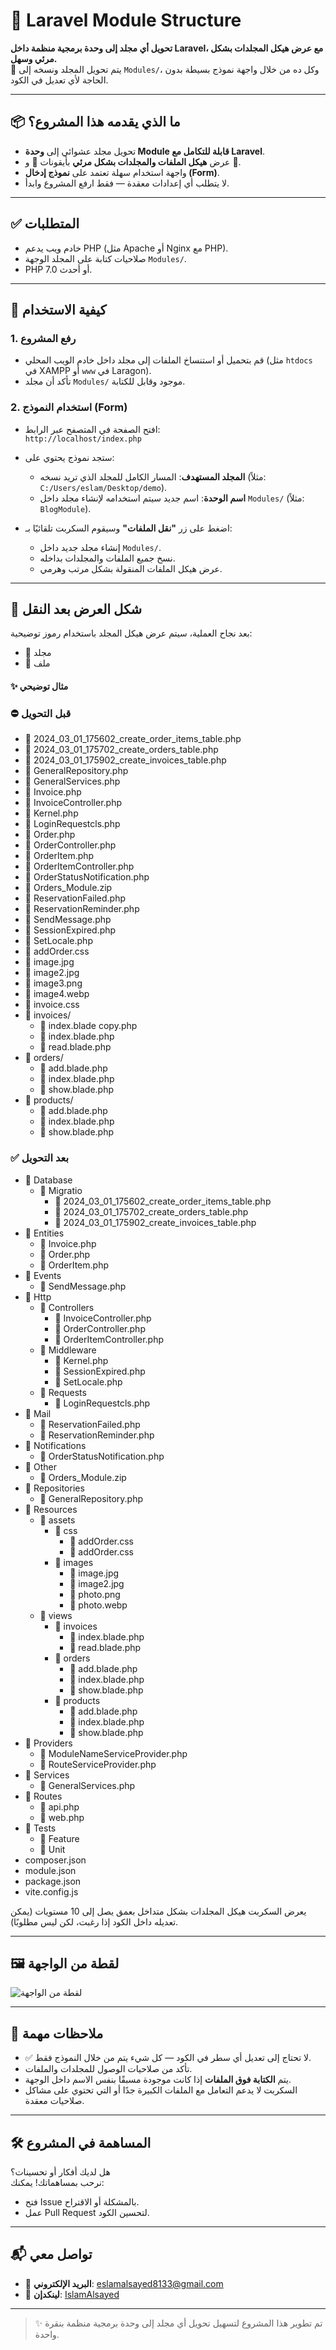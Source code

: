 # 🚀 Laravel Module Structure

**تحويل أي مجلد إلى وحدة برمجية منظمة داخل Laravel، مع عرض هيكل المجلدات بشكل مرئي وسهل.**  
🔁 يتم تحويل المجلد ونسخه إلى `Modules/`، وكل ده من خلال واجهة نموذج بسيطة بدون الحاجة لأي تعديل في الكود.

---

## 📦 ما الذي يقدمه هذا المشروع؟

- تحويل مجلد عشوائي إلى **وحدة Module قابلة للتكامل مع Laravel**.
- عرض **هيكل الملفات والمجلدات بشكل مرئي** بأيقونات 📁 و 📄.
- واجهة استخدام سهلة تعتمد على **نموذج إدخال (Form)**.
- لا يتطلب أي إعدادات معقدة — فقط ارفع المشروع وابدأ.

---

## ✅ المتطلبات

- خادم ويب يدعم PHP (مثل Apache أو Nginx مع PHP).
- صلاحيات كتابة على المجلد الوجهة `Modules/`.
- PHP 7.0 أو أحدث.

---

## 🚀 كيفية الاستخدام

### 1. رفع المشروع

- قم بتحميل أو استنساخ الملفات إلى مجلد داخل خادم الويب المحلي (مثل `htdocs` في XAMPP أو `www` في Laragon).
- تأكد أن مجلد `Modules/` موجود وقابل للكتابة.

### 2. استخدام النموذج (Form)

- افتح الصفحة في المتصفح عبر الرابط:  
  `http://localhost/index.php`
- ستجد نموذج يحتوي على:

  - **المجلد المستهدف**: المسار الكامل للمجلد الذي تريد نسخه (مثلاً: `C:/Users/eslam/Desktop/demo`).
  - **اسم الوحدة**: اسم جديد سيتم استخدامه لإنشاء مجلد داخل `Modules/` (مثلاً: `BlogModule`).

- اضغط على زر **"نقل الملفات"** وسيقوم السكربت تلقائيًا بـ:
  - إنشاء مجلد جديد داخل `Modules/`.
  - نسخ جميع الملفات والمجلدات بداخله.
  - عرض هيكل الملفات المنقولة بشكل مرتب وهرمي.

---

## 📂 شكل العرض بعد النقل

بعد نجاح العملية، سيتم عرض هيكل المجلد باستخدام رموز توضيحية:

- 📁 مجلد
- 📄 ملف

#### ✨ مثال توضيحي

### ⛔ قبل التحويل

- 📄 2024_03_01_175602_create_order_items_table.php
- 📄 2024_03_01_175702_create_orders_table.php
- 📄 2024_03_01_175902_create_invoices_table.php
- 📄 GeneralRepository.php
- 📄 GeneralServices.php
- 📄 Invoice.php
- 📄 InvoiceController.php
- 📄 Kernel.php
- 📄 LoginRequestcls.php
- 📄 Order.php
- 📄 OrderController.php
- 📄 OrderItem.php
- 📄 OrderItemController.php
- 📄 OrderStatusNotification.php
- 📄 Orders_Module.zip
- 📄 ReservationFailed.php
- 📄 ReservationReminder.php
- 📄 SendMessage.php
- 📄 SessionExpired.php
- 📄 SetLocale.php
- 📄 addOrder.css
- 📄 image.jpg
- 📄 image2.jpg
- 📄 image3.png
- 📄 image4.webp
- 📄 invoice.css
- 📁 invoices/
  - 📄 index.blade copy.php
  - 📄 index.blade.php
  - 📄 read.blade.php
- 📁 orders/
  - 📄 add.blade.php
  - 📄 index.blade.php
  - 📄 show.blade.php
- 📁 products/
  - 📄 add.blade.php
  - 📄 index.blade.php
  - 📄 show.blade.php

### ✅ بعد التحويل

- 📁 Database
  - 📁 Migratio
    - 📄 2024_03_01_175602_create_order_items_table.php
    - 📄 2024_03_01_175702_create_orders_table.php
    - 📄 2024_03_01_175902_create_invoices_table.php
- 📁 Entities
  - 📄 Invoice.php
  - 📄 Order.php
  - 📄 OrderItem.php
- 📁 Events
  - 📄 SendMessage.php
- 📁 Http
  - 📁 Controllers
    - 📄 InvoiceController.php
    - 📄 OrderController.php
    - 📄 OrderItemController.php
  - 📁 Middleware
    - 📄 Kernel.php
    - 📄 SessionExpired.php
    - 📄 SetLocale.php
  - 📁 Requests
    - 📄 LoginRequestcls.php
- 📁 Mail
  - 📄 ReservationFailed.php
  - 📄 ReservationReminder.php
- 📁 Notifications
  - 📄 OrderStatusNotification.php
- 📁 Other
  - 📄 Orders_Module.zip
- 📁 Repositories
  - 📄 GeneralRepository.php
- 📁 Resources
  - 📁 assets
    - 📁 css
      - 📄 addOrder.css
      - 📄 addOrder.css
    - 📁 images
      - 📄 image.jpg
      - 📄 image2.jpg
      - 📄 photo.png
      - 📄 photo.webp
  - 📁 views
    - 📁 invoices
      - 📄 index.blade.php
      - 📄 read.blade.php
    - 📁 orders
      - 📄 add.blade.php
      - 📄 index.blade.php
      - 📄 show.blade.php
    - 📁 products
      - 📄 add.blade.php
      - 📄 index.blade.php
      - 📄 show.blade.php
- 📁 Providers
  - 📄 ModuleNameServiceProvider.php
  - 📄 RouteServiceProvider.php
- 📁 Services
  - 📄 GeneralServices.php
- 📁 Routes
  - 📄 api.php
  - 📄 web.php
- 📁 Tests
  - 📁 Feature
  - 📁 Unit
- composer.json
- module.json
- package.json
- vite.config.js

يعرض السكربت هيكل المجلدات بشكل متداخل بعمق يصل إلى 10 مستويات (يمكن تعديله داخل الكود إذا رغبت، لكن ليس مطلوبًا).

---

## 🖼️ لقطة من الواجهة

![لقطة من الواجهة](./assets/form-example.png)

---

## 🧠 ملاحظات مهمة

- ✅ لا تحتاج إلى تعديل أي سطر في الكود — كل شيء يتم من خلال النموذج فقط.
- تأكد من صلاحيات الوصول للمجلدات والملفات.
- يتم **الكتابة فوق الملفات** إذا كانت موجودة مسبقًا بنفس الاسم داخل الوجهة.
- السكربت لا يدعم التعامل مع الملفات الكبيرة جدًا أو التي تحتوي على مشاكل صلاحيات معقدة.

---

## 🛠️ المساهمة في المشروع

هل لديك أفكار أو تحسينات؟  
نرحب بمساهماتك! يمكنك:

- فتح Issue بالمشكلة أو الاقتراح.
- عمل Pull Request لتحسين الكود.

---

## 📬 تواصل معي

- 📧 **البريد الإلكتروني**: [eslamalsayed8133@gmail.com](mailto:eslamalsayed8133@gmail.com)
- 💼 **لينكدإن**: [IslamAlsayed](https://www.linkedin.com/in/islam-alsayed7)

---

> ✨ تم تطوير هذا المشروع لتسهيل تحويل أي مجلد إلى وحدة برمجية منظمة بنقرة واحدة.
